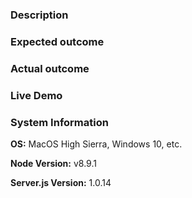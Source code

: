 ### Description

<!-- Example: The server fails to find my route when requested. -->

### Expected outcome

<!-- Example: The server responds with a 200 and OK. -->

### Actual outcome

<!-- Example: The route returns a 404 and Not Found -->

### Live Demo

<!-- Example: https://glitch.com/edit/#!/remix/server-js-demo -->

### System Information

**OS:** MacOS High Sierra, Windows 10, etc.

**Node Version:** v8.9.1

**Server.js Version:** 1.0.14
